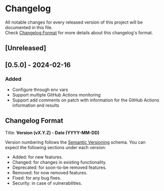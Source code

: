 # Changelog

All notable changes for every released version of this project will be documented in this file.  
Check [Changelog Format](#Changelog-Format) for more details about this changelog's format.

## [Unreleased]

## [0.5.0] - 2024-02-16

### Added

- Configure through env vars
- Support multiple GitHub Actions monitoring
- Support add comments on patch with information for the GitHub Actions information and results

## Changelog Format

Title: **Version (vX.Y.Z) - Date (YYYY-MM-DD)**

Version numbering follows the [Semantic Versioning](https://semver.org/spec/v2.0.0.html) schema.
You can expect the following sections under each version:

* Added: for new features.
* Changed: for changes in existing functionality.
* Deprecated: for soon-to-be removed features.
* Removed: for now removed features.
* Fixed: for any bug fixes.
* Security: in case of vulnerabilities.